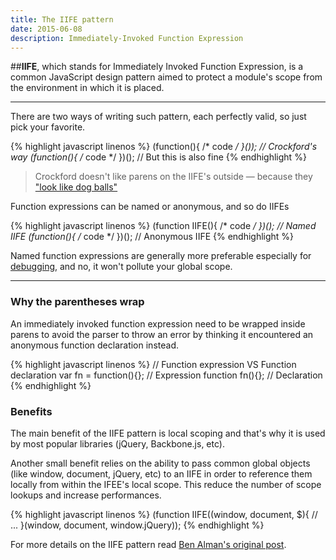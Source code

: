 ```yaml
---
title: The IIFE pattern
date: 2015-06-08
description: Immediately-Invoked Function Expression
---
```


##**IIFE**, which stands for Immediately Invoked Function Expression, is a common JavaScript design pattern aimed to protect a module's scope from the environment in which it is placed.

* * *

There are two ways of writing such pattern, each perfectly valid, so just pick your favorite.

{% highlight javascript linenos %}
(function(){ /* code */ }()); // Crockford's way
(function(){ /* code */ })(); // But this is also fine
{% endhighlight %}

> Crockford doesn't like parens on the IIFE's outside — because they ["look like dog balls"](https://twitter.com/paul_irish/status/176187448420864000)

Function expressions can be named or anonymous, and so do IIFEs

{% highlight javascript linenos %}
(function IIFE(){ /* code */ })(); // Named IIFE
(function(){ /* code */ })(); // Anonymous IIFE
{% endhighlight %}

Named function expressions are generally more preferable especially for [debugging](https://developer.chrome.com/devtools/docs/javascript-debugging#call-stack-panel), and no, it won't pollute your global scope.

* * *

### Why the parentheses wrap

An immediately invoked function expression need to be wrapped inside parens to avoid the parser to throw an error by thinking it encountered an anonymous function declaration instead.

{% highlight javascript linenos %}
// Function expression VS Function declaration
var fn = function(){}; // Expression
function fn(){}; // Declaration
{% endhighlight %}
### Benefits

The main benefit of the IIFE pattern is local scoping and that's why it is used by most popular libraries (jQuery, Backbone.js, etc).

Another small benefit relies on the ability to pass common global objects (like window, document, jQuery, etc) to an IIFE in order to reference them locally from within the IFEE's local scope. This reduce the number of scope lookups and increase performances.

{% highlight javascript linenos %}
(function IIFE((window, document, $){
  // ...
}(window, document, window.jQuery));
{% endhighlight %}

For more details on the IIFE pattern read [Ben Alman's original post](http://benalman.com/news/2010/11/immediately-invoked-function-expression/).
